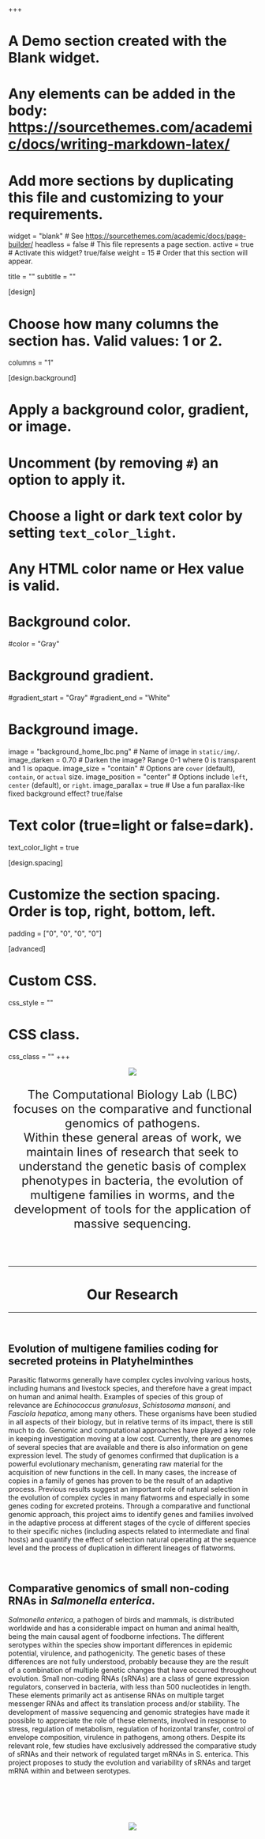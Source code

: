 +++
# A Demo section created with the Blank widget.
# Any elements can be added in the body: https://sourcethemes.com/academic/docs/writing-markdown-latex/
# Add more sections by duplicating this file and customizing to your requirements.

widget = "blank"  # See https://sourcethemes.com/academic/docs/page-builder/
headless = false  # This file represents a page section.
active = true  # Activate this widget? true/false
weight = 15  # Order that this section will appear.

title = ""
subtitle = ""

[design]
  # Choose how many columns the section has. Valid values: 1 or 2.
  columns = "1"

[design.background]
  # Apply a background color, gradient, or image.
  #   Uncomment (by removing `#`) an option to apply it.
  #   Choose a light or dark text color by setting `text_color_light`.
  #   Any HTML color name or Hex value is valid.

  # Background color.
   #color = "Gray"
  
  # Background gradient.
   #gradient_start = "Gray"
   #gradient_end = "White"
  
  # Background image.
  image = "background_home_lbc.png"  # Name of image in `static/img/`.
  image_darken = 0.70  # Darken the image? Range 0-1 where 0 is transparent and 1 is opaque.
  image_size = "contain"  #  Options are `cover` (default), `contain`, or `actual` size.
  image_position = "center"  # Options include `left`, `center` (default), or `right`.
  image_parallax = true  # Use a fun parallax-like fixed background effect? true/false

  # Text color (true=light or false=dark).
  text_color_light = true

[design.spacing]
  # Customize the section spacing. Order is top, right, bottom, left.
  padding = ["0", "0", "0", "0"]

[advanced]
 # Custom CSS. 
 css_style = ""
 
 # CSS class.
 css_class = ""
+++

<center>

![](img/cabezal_pagina_lbc_blanco.png)

</center>
<center>
<font size="5">

The Computational Biology Lab (LBC) focuses on the comparative and functional genomics of pathogens. <br>
Within these general areas of work, we maintain lines of research that seek to understand the genetic basis of complex phenotypes in bacteria, the evolution of multigene families in worms, and the development of tools for the application of massive sequencing.

</font>
</center>

<br>
<br>

___ 

<center>

# Our Research

</center>

___

<br>


## **Evolution of multigene families coding for secreted proteins in Platyhelminthes** 

Parasitic flatworms generally have complex cycles involving various hosts, including humans and livestock species, and therefore have a great impact on human and animal health. Examples of species of this group of relevance are *Echinococcus granulosus*, *Schistosoma mansoni*, and *Fasciola hepatica*, among many others. These organisms have been studied in all aspects of their biology, but in relative terms of its impact, there is still much to do. Genomic and computational approaches have played a key role in keeping investigation moving at a low cost. Currently, there are genomes of several species that are available and there is also information on gene expression level. The study of genomes confirmed that duplication is a powerful evolutionary mechanism, generating raw material for the acquisition of new functions in the cell. In many cases, the increase of copies in a family of genes has proven to be the result of an adaptive process. Previous results suggest an important role of natural selection in the evolution of complex cycles in many flatworms and especially in some genes coding for excreted proteins. Through a comparative and functional genomic approach, this project aims to identify genes and families involved in the adaptive process at different stages of the cycle of different species to their specific niches (including aspects related to intermediate and final hosts) and quantify the effect of selection natural operating at the sequence level and the process of duplication in different lineages of flatworms.

<br>

## **Comparative genomics of small non-coding RNAs in *Salmonella enterica*.**
*Salmonella enterica*, a pathogen of birds and mammals, is distributed worldwide and has a considerable impact on human and animal health, being the main causal agent of foodborne infections. The different serotypes within the species show important differences in epidemic potential, virulence, and pathogenicity. The genetic bases of these differences are not fully understood, probably because they are the result of a combination of multiple genetic changes that have occurred throughout evolution. Small non-coding RNAs (sRNAs) are a class of gene expression regulators, conserved in bacteria, with less than 500 nucleotides in length. These elements primarily act as antisense RNAs on multiple target messenger RNAs and affect its translation process and/or stability. The development of massive sequencing and genomic strategies have made it possible to appreciate the role of these elements, involved in response to stress, regulation of metabolism, regulation of horizontal transfer, control of envelope composition, virulence in pathogens, among others. Despite its relevant role, few studies have exclusively addressed the comparative study of sRNAs and their network of regulated target mRNAs in S. enterica. This project proposes to study the evolution and variability of sRNAs and target mRNA within and between serotypes. 


<br>
<br>
<br>
<br>

<center>

![](img/cabezal_ddbt.jpg)

</center>